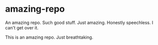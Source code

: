 # amazing-repo
An amazing repo. Such good stuff. Just amazing. Honestly speechless. I can't get over it.

This is an amazing repo. Just breathtaking.
